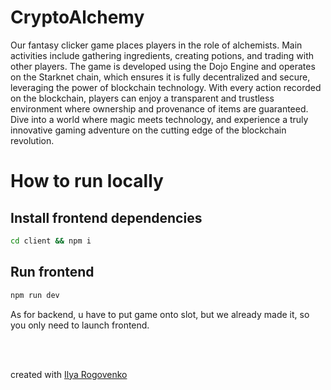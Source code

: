 # CryptoAlchemy

Our fantasy clicker game places players in the role of alchemists. Main activities include gathering ingredients, creating potions, and trading with other players. The game is developed using the Dojo Engine and operates on the Starknet chain, which ensures it is fully decentralized and secure, leveraging the power of blockchain technology. With every action recorded on the blockchain, players can enjoy a transparent and trustless environment where ownership and provenance of items are guaranteed. Dive into a world where magic meets technology, and experience a truly innovative gaming adventure on the cutting edge of the blockchain revolution.

# How to run locally

## Install frontend dependencies
```bash
cd client && npm i
```
## Run frontend 
```bash
npm run dev
```

As for backend, u have to put game onto slot, but we already made it, so you only need to launch frontend.

<br>
<br>

created with [Ilya Rogovenko](https://github.com/rogovenko)

